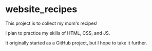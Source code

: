 # website_recipes
This project is to collect my mom's recipes! 

I plan to practice my skills of HTML, CSS, and JS.

It originally started as a GitHub project, but I hope to take it further.